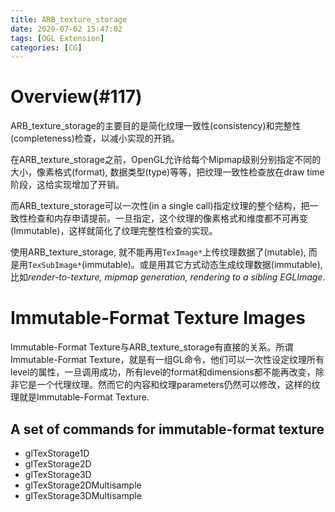 ```yaml
---
title: ARB_texture_storage
date: 2020-07-02 15:47:02
tags: [OGL Extension]
categories: [CG]
---
```


# Overview(#117)

ARB_texture_storage的主要目的是简化纹理一致性(consistency)和完整性(completeness)检查，以减小实现的开销。

<!--more-->

在ARB_texture_storage之前，OpenGL允许给每个Mipmap级别分别指定不同的大小，像素格式(format), 数据类型(type)等等，把纹理一致性检查放在draw time阶段，这给实现增加了开销。

而ARB_texture_storage可以一次性(in a single call)指定纹理的整个结构，把一致性检查和内存申请提前。一旦指定，这个纹理的像素格式和维度都不可再变(Immutable)，这样就简化了纹理完整性检查的实现。

使用ARB_texture_storage, 就不能再用`TexImage*`上传纹理数据了(mutable), 而是用`TexSubImage*`(immutable)。或是用其它方式动态生成纹理数据(immutable), 比如*render-to-texture, mipmap generation, rendering to a sibling EGLImage*.

# Immutable-Format Texture Images

Immutable-Format Texture与ARB_texture_storage有直接的关系。所谓Immutable-Format Texture，就是有一组GL命令，他们可以一次性设定纹理所有level的属性，一旦调用成功，所有level的format和dimensions都不能再改变，除非它是一个代理纹理。然而它的内容和纹理parameters仍然可以修改，这样的纹理就是Immutable-Format Texture.

## A set of commands for immutable-format texture

- glTexStorage1D
- glTexStorage2D
- glTexStorage3D
- glTexStorage2DMultisample
- glTexStorage3DMultisample

